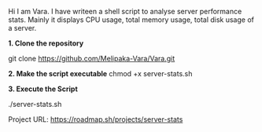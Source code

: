 Hi I am Vara. I have writeen a shell script to analyse server performance stats.
Mainly it displays CPU usage, total memory usage, total disk usage of a server.

**1. Clone the repository**

git clone https://github.com/Melipaka-Vara/Vara.git

**2. Make the script executable**
chmod +x server-stats.sh

**3. Execute the Script**

./server-stats.sh

Project URL: https://roadmap.sh/projects/server-stats
